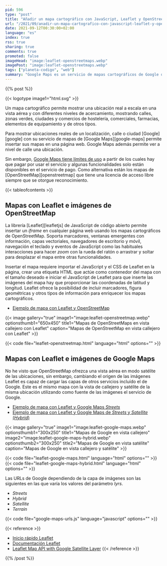 ```yaml
---
pid: 596
type: "post"
title: "Añadir un mapa cartográfico con JavaScript, Leaflet y OpenStreetMap a una página web"
url: "/2021/09/anadir-un-mapa-cartografico-con-javascript-leaflet-y-openstreetmap-a-una-pagina-web/"
date: 2021-09-12T00:30:00+02:00
language: "es"
index: true
rss: true
sharing: true
comments: true
promoted: false
imageHead: "image:leaflet-openstreetmaps.webp"
imagePost: "image:leaflet-openstreetmaps.webp"
tags: ["planeta-codigo", "web"]
summary: "Google Maps es un servicio de mapas cartográficos de Google que permite consultar mapas directamente desde la página de Google pero también insertarlo en páginas de terceros. En el caso de insertar mapas en una página de terceros como muchos de otros de sus servicios ofrece con una capa gratuita que cubre un pequeño número de peticiones. Aunque OpenStreetMap no ofrece el mismo nivel de detalle y calidad de la información que Google Maps permite su uso sin coste incluso con fines comerciales suficiente en muchos casos."
---
```


{{% post %}}

{{< logotype image1="html.svg" >}}

Un mapa cartográfico permite mostrar una ubicación real a escala en una vista aérea y con diferentes niveles de acercamiento, mostrando calles, zonas verdes, ciudades y comercios de hostelería, comerciales, farmacias, elementos de equipamiento y de otros tipos.

Para mostrar ubicaciones reales de un localización, calle o ciudad [Google][google] con su servicio de mapas de [Google Maps][google-maps] permite insertar sus mapas en una página web. Google Maps además permite ver a nivel de calle una ubicación.

Sin embargo, [Google Maps tiene límites de uso](https://cloud.google.com/maps-platform/pricing/) a partir de los cuales hay que pagar por usar el servicio y algunas funcionalidades solo están disponibles en el servicio de pago. Como alternativa están los mapas de [OpenStreetMap][openstreetmap] que tiene una licencia de acceso libre siempre que se otorgue reconocimiento.

{{< tableofcontents >}}

## Mapas con Leaflet e imágenes de OpenStreetMap

La librería [Leaflet][leafletjs] de JavaScript de código abierto permite insertar un _iframe_ en cualquier página web usando los mapas cartográficos de OpenStreetMap. Soporta marcadores, ventanas emergentes con información, capas vectoriales, navegadores de escritorio y móvil, navegación el teclado y eventos de JavaScript como las habituales interacciones para hacer _zoom_ con la rueda del ratón o arrastrar y soltar para desplazar el mapa entre otras funcionalidades.

Insertar el mapa requiere importar el JavaScript y el CSS de Leaflet en la página, crear una etiqueta HTML que actúe como contenedor del mapa con el tamaño deseado e iniciar el JavaScript de Leaflet para que inserte las imágenes del mapa hay que proporcionar las coordenadas de latitud y longitud. Leaflet ofrece la posibilidad de incluir marcadores, figura geométricas y otros tipos de información para enriquecer los mapas cartográficos.

* [Ejemplo de mapa con Leaflet y OpenStreetMap](code/leaflet-openstreetmap.html,target=_blank)

{{< image
    gallery="true"
    image1="image:leaflet-openstreetmap.webp" optionsthumb1="650x450" title1="Mapas de OpenStreetMaps en vista callejero con Leaflet"
    caption="Mapas de OpenStreetMap en vista callejero con Leaflet" >}}

{{< code file="leaflet-openstreetmap.html" language="html" options="" >}}

## Mapas con Leaflet e imágenes de Google Maps

No he visto que OpenStreetMap ofrezca una vista aérea en modo satélite de las ubicaciones, sin embargo, cambiando el origen de las imágenes Leaflet es capaz de cargar las capas de otros servicios incluído el de Google. Este es el mismo mapa con la vista de callejero y satélite de la misma ubicación utilizando como fuente de las imágenes el servicio de Google.

* [Ejemplo de mapa con Leaflet y Google Maps _Streets_](code/leaflet-google-maps.html,target=_blank)
* [Ejemplo de mapa con Leaflet y Google Maps de _Streets_ y _Satellite_ (_Hybrid_)](code/leaflet-google-maps-hybrid.html,target=_blank)

{{< image
    gallery="true"
    image1="image:leaflet-google-maps.webp" optionsthumb1="300x250" title1="Mapas de Google en vista callejero"
    image2="image:leaflet-google-maps-hybrid.webp" optionsthumb2="300x250" title2="Mapas de Google en vista satélite"
    caption="Mapas de Google en vista callejero y satélite" >}}

{{< code file="leaflet-google-maps.html" language="html" options="" >}}
{{< code file="leaflet-google-maps-hybrid.html" language="html" options="" >}}

Las URLs de Google dependiendo de la capa de imágenes son las siguientes en las que varía los valores del parámetro _lyrs_.

* _Streets_
* _Hybrid_
* _Satellite_
* _Terrain_

{{< code file="google-maps-urls.js" language="javascript" options="" >}}

{{< reference >}}
* [Inicio rápido Leaflet](https://leafletjs.com/examples/quick-start/)
* [Documentación Leaflet](https://leafletjs.com/reference-1.7.1.html)
* [Leaflet Map API with Google Satellite Layer](https://stackoverflow.com/questions/9394190/leaflet-map-api-with-google-satellite-layer)
{{< /reference >}}


{{% /post %}}
